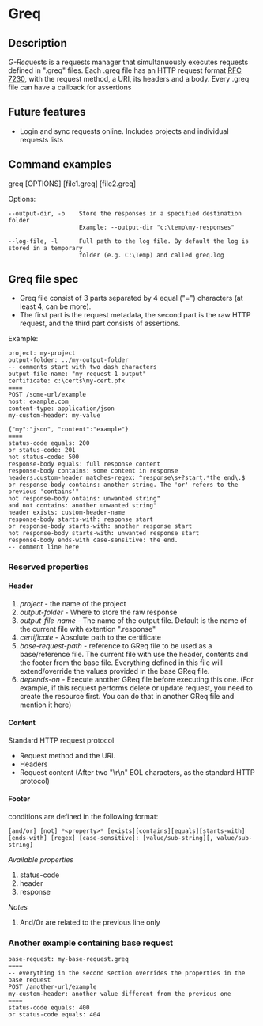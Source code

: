 # Greq

## Description

*G-Req*uests is a requests manager that simultanuously executes requests defined in ".greq" files. 
Each .greq file has an HTTP request format [RFC 7230](https://datatracker.ietf.org/doc/html/rfc7230#page-19), 
with the request method, a URI, its headers and a body.
Every .greq file can have a callback for assertions

## Future features

- Login and sync requests online. Includes projects and individual requests lists

## Command examples

greq [OPTIONS] [file1.greq] [file2.greq]

Options:

    --output-dir, -o    Store the responses in a specified destination folder
                        Example: --output-dir "c:\temp\my-responses"

    --log-file, -l      Full path to the log file. By default the log is stored in a temporary
                        folder (e.g. C:\Temp) and called greq.log

## Greq file spec

- Greq file consist of 3 parts separated by 4 equal ("=") characters (at least 4, can be more).
- The first part is the request metadata, the second part is the raw HTTP request, and the third part consists of assertions. 


Example:

```
project: my-project
output-folder: ../my-output-folder
-- comments start with two dash characters
output-file-name: "my-request-1-output"
certificate: c:\certs\my-cert.pfx
====
POST /some-url/example
host: example.com 
content-type: application/json
my-custom-header: my-value

{"my":"json", "content":"example"}
====
status-code equals: 200
or status-code: 201
not status-code: 500
response-body equals: full response content
response-body contains: some content in response
headers.custom-header matches-regex: ^response\s+?start.*the end\.$
or response-body contains: another string. The 'or' refers to the previous 'contains'"
not response-body ontains: unwanted string"
and not contains: another unwanted string"
header exists: custom-header-name
response-body starts-with: response start
or response-body starts-with: another response start
not response-body starts-with: unwanted response start
response-body ends-with case-sensitive: the end.
-- comment line here
```

### Reserved properties

#### Header

1. *project* - the name of the project
2. *output-folder* - Where to store the raw response
3. *output-file-name* - The name of the output file. Default is the name of the current file with extention ".response"
4. *certificate* - Absolute path to the certificate
5. *base-request-path* - reference to GReq file to be used as a base/reference file. The current file with use the header, contents and the footer
from the base file. Everything defined in this file will extend/override the values provided in the base GReq file.
6. *depends-on* - Execute another GReq file before executing this one. (For example, if this request performs delete or update request, you need to create the resource first. You can do that in another GReq file and mention it here)

#### Content

Standard HTTP request protocol

+ Request method and the URI.
+ Headers
+ Request content (After two "\r\n" EOL characters, as the standard HTTP protocol)

#### Footer

conditions are defined in the following format:

```
[and/or] [not] *<property>* [exists][contains][equals][starts-with][ends-with] [regex] [case-sensitive]: [value/sub-string][, value/sub-string]
```

*Available properties*

1. status-code 
2. header
2. response

*Notes*

1. And/Or are related to the previous line only



### Another example containing base request

```
base-request: my-base-request.greq
====
-- everything in the second section overrides the properties in the base request
POST /another-url/example
my-custom-header: another value different from the previous one
====
status-code equals: 400
or status-code equals: 404
```

